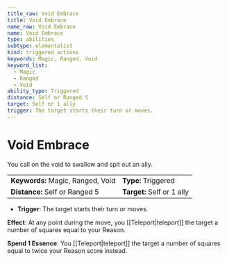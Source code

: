 ```yaml
---
title_raw: Void Embrace
title: Void Embrace
name_raw: Void Embrace
name: Void Embrace
type: abilities
subtype: elementalist
kind: triggered actions
keywords: Magic, Ranged, Void
keyword_list:
  - Magic
  - Ranged
  - Void
ability_type: Triggered
distance: Self or Ranged 5
target: Self or 1 ally
trigger: The target starts their turn or moves.
---
```


# Void Embrace

You call on the void to swallow and spit out an ally.

|                                   |                            |
| :-------------------------------- | :------------------------- |
| **Keywords:** Magic, Ranged, Void | **Type:** Triggered        |
| **Distance:** Self or Ranged 5    | **Target:** Self or 1 ally |

- **Trigger**: The target starts their turn or moves.

**Effect**: At any point during the move, you [[Teleport|teleport]] the target a number of squares equal to your Reason.

**Spend 1 Essence**: You [[Teleport|teleport]] the target a number of squares equal to twice your Reason score instead.
